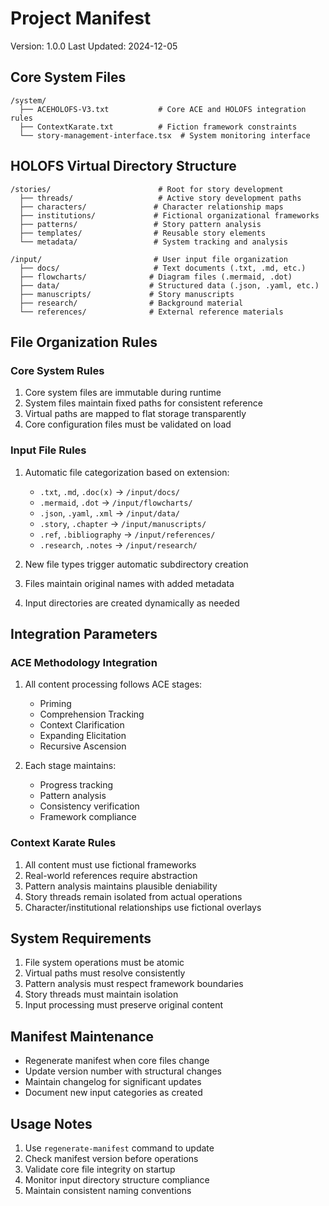 # Project Manifest
Version: 1.0.0
Last Updated: 2024-12-05

## Core System Files
```
/system/
  ├── ACEHOLOFS-V3.txt           # Core ACE and HOLOFS integration rules
  ├── ContextKarate.txt          # Fiction framework constraints
  └── story-management-interface.tsx  # System monitoring interface
```

## HOLOFS Virtual Directory Structure
```
/stories/                        # Root for story development
  ├── threads/                   # Active story development paths
  ├── characters/               # Character relationship maps
  ├── institutions/             # Fictional organizational frameworks
  ├── patterns/                 # Story pattern analysis
  ├── templates/                # Reusable story elements
  └── metadata/                 # System tracking and analysis

/input/                         # User input file organization
  ├── docs/                     # Text documents (.txt, .md, etc.)
  ├── flowcharts/              # Diagram files (.mermaid, .dot)
  ├── data/                    # Structured data (.json, .yaml, etc.)
  ├── manuscripts/             # Story manuscripts
  ├── research/                # Background material
  └── references/              # External reference materials
```

## File Organization Rules

### Core System Rules
1. Core system files are immutable during runtime
2. System files maintain fixed paths for consistent reference
3. Virtual paths are mapped to flat storage transparently
4. Core configuration files must be validated on load

### Input File Rules
1. Automatic file categorization based on extension:
   - `.txt`, `.md`, `.doc(x)` → `/input/docs/`
   - `.mermaid`, `.dot` → `/input/flowcharts/`
   - `.json`, `.yaml`, `.xml` → `/input/data/`
   - `.story`, `.chapter` → `/input/manuscripts/`
   - `.ref`, `.bibliography` → `/input/references/`
   - `.research`, `.notes` → `/input/research/`

2. New file types trigger automatic subdirectory creation
3. Files maintain original names with added metadata
4. Input directories are created dynamically as needed

## Integration Parameters

### ACE Methodology Integration
1. All content processing follows ACE stages:
   - Priming
   - Comprehension Tracking
   - Context Clarification
   - Expanding Elicitation
   - Recursive Ascension

2. Each stage maintains:
   - Progress tracking
   - Pattern analysis
   - Consistency verification
   - Framework compliance

### Context Karate Rules
1. All content must use fictional frameworks
2. Real-world references require abstraction
3. Pattern analysis maintains plausible deniability
4. Story threads remain isolated from actual operations
5. Character/institutional relationships use fictional overlays

## System Requirements
1. File system operations must be atomic
2. Virtual paths must resolve consistently
3. Pattern analysis must respect framework boundaries
4. Story threads must maintain isolation
5. Input processing must preserve original content

## Manifest Maintenance
- Regenerate manifest when core files change
- Update version number with structural changes
- Maintain changelog for significant updates
- Document new input categories as created

## Usage Notes
1. Use `regenerate-manifest` command to update
2. Check manifest version before operations
3. Validate core file integrity on startup
4. Monitor input directory structure compliance
5. Maintain consistent naming conventions

